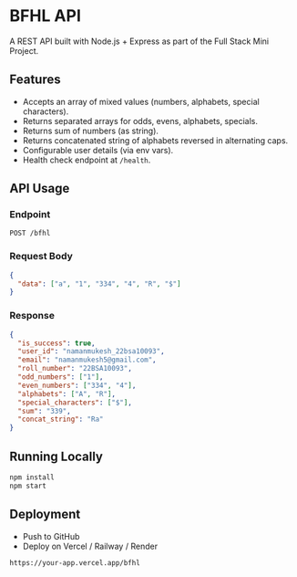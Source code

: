 # BFHL API

A REST API built with Node.js + Express as part of the Full Stack Mini Project.

## Features
- Accepts an array of mixed values (numbers, alphabets, special characters).
- Returns separated arrays for odds, evens, alphabets, specials.
- Returns sum of numbers (as string).
- Returns concatenated string of alphabets reversed in alternating caps.
- Configurable user details (via env vars).
- Health check endpoint at `/health`.

## API Usage

### Endpoint
`POST /bfhl`

### Request Body
```json
{
  "data": ["a", "1", "334", "4", "R", "$"]
}
```

### Response
```json
{
  "is_success": true,
  "user_id": "namanmukesh_22bsa10093",
  "email": "namanmukesh5@gmail.com",
  "roll_number": "22BSA10093",
  "odd_numbers": ["1"],
  "even_numbers": ["334", "4"],
  "alphabets": ["A", "R"],
  "special_characters": ["$"],
  "sum": "339",
  "concat_string": "Ra"
}
```

## Running Locally
```bash
npm install
npm start
```

## Deployment
- Push to GitHub
- Deploy on Vercel / Railway / Render
```
https://your-app.vercel.app/bfhl
```
